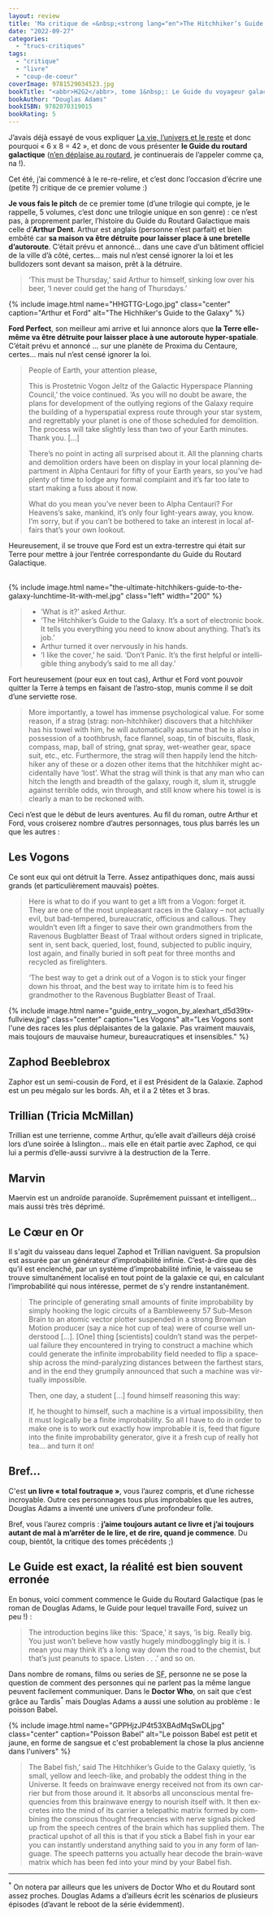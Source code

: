 ```yaml
---
layout: review
title: 'Ma critique de «&nbsp;<strong lang="en">The Hitchhiker’s Guide to the Galaxy (<abbr>H2G2</abbr>)</strong>&nbsp;» de <em>Douglas Adams</em>'
date: "2022-09-27"
categories: 
  - "trucs-critiques"
tags: 
  - "critique"
  - "livre"
  - "coup-de-coeur"
coverImage: 9781529034523.jpg
bookTitle: "<abbr>H2G2</abbr>, tome 1&nbsp;: Le Guide du voyageur galactique"
bookAuthor: "Douglas Adams"
bookISBN: 9782070319015  
bookRating: 5
---
```


J’avais déjà essayé de vous expliquer <a href="/2016/10/la-vie-lunivers-et-le-reste/">La vie, l’univers et le reste</a> et donc pourquoi «&nbsp;6&nbsp;x&nbsp;8&nbsp;=&nbsp;42&nbsp;», et donc de vous présenter <strong>le Guide du routard galactique</strong> (<a href="https://fr.wikipedia.org/wiki/Le_Guide_du_voyageur_galactique_(roman)#Titre_en_fran%C3%A7ais">n’en déplaise au routard</a>, je continuerais de l’appeler comme ça, na&nbsp;!).

Cet été, j’ai commencé à le re-re-relire, et c’est donc l’occasion d’écrire une (petite ?) critique de ce premier volume&nbsp;:)

<strong>Je vous fais le pitch</strong> de ce premier tome (d’une trilogie qui compte, je le rappelle, 5&nbsp;volumes, c’est donc une trilogie unique en son genre)&nbsp;: ce n’est pas, à proprement parler, l’histoire du Guide du Routard Galactique mais celle d’<strong>Arthur Dent</strong>. Arthur est anglais (personne n’est parfait) et bien embêté car <strong>sa maison va être détruite pour laisser place à une bretelle d’autoroute</strong>. C’était prévu et annoncé… dans une cave d’un bâtiment officiel de la ville d’à côté, certes… mais nul n’est censé ignorer la loi et les bulldozers sont devant sa maison, prêt à la détruire.
 
<blockquote class="citation" lang="en">
	<p>‘This must be Thursday,’ said Arthur to himself, sinking low over his beer, ‘I never could get the hang of Thursdays.’</p>
</blockquote>

{% include image.html name="HHGTTG-Logo.jpg" class="center" caption="Arthur et Ford" alt="The Hichhiker's Guide to the Galaxy" %}

<strong>Ford Perfect</strong>, son meilleur ami arrive et lui annonce alors que <strong>la Terre elle-même va être détruite pour laisser place à une autoroute hyper-spatiale</strong>. C’était prévu et annoncé … sur une planète de Proxima du Centaure, certes… mais nul n’est censé ignorer la loi.

<blockquote class="citation" lang="en">
	<div>
		<p>People of Earth, your attention please,</p>
		<p>This is Prostetnic Vogon Jeltz of the Galactic Hyperspace Planning Council,’ the voice continued. ‘As you will no doubt be aware, the plans for development of the outlying regions of the Galaxy require the building of a hyperspatial express route through your star system, and regrettably your planet is one of those scheduled for demolition. The process will take slightly less than two of your Earth minutes. Thank you. […]</p>
		<p>There’s no point in acting all surprised about it. All the planning charts and demolition orders have been on display in your local planning department in Alpha Centauri for fifty of your Earth years, so you’ve had plenty of time to lodge any formal complaint and it’s far too late to start making a fuss about it now.</p>
		<p>What do you mean you’ve never been to Alpha Centauri? For Heavens’s sake, mankind, it’s only four light-years away, you know. I’m sorry, but if you can’t be bothered to take an interest in local affairs that’s your own lookout.</p>
	</div>
</blockquote>
 
Heureusement, il se trouve que Ford est un extra-terrestre qui était sur Terre pour mettre à jour l’entrée correspondante du Guide du Routard Galactique.

<br />
{% include image.html name="the-ultimate-hitchhikers-guide-to-the-galaxy-lunchtime-lit-with-mel.jpg" class="left" width="200" %}

<blockquote class="citation" lang="en">
	<ul>
		<li>‘What is it?’ asked Arthur.</li>
		<li>‘The Hitchhiker’s Guide to the Galaxy. It’s a sort of electronic book. It tells you everything you need to know about anything. That’s its job.’</li>
		<li>Arthur turned it over nervously in his hands.</li>
		<li>‘I like the cover,’ he said. ‘Don’t Panic. It’s the first helpful or intelligible thing anybody’s said to me all day.’</li>
	</ul>
</blockquote>

<p class="nof">Fort heureusement (pour eux en tout cas), Arthur et Ford vont pouvoir quitter la Terre à temps en faisant de l’astro-stop, munis comme il se doit d’une serviette rose.</p>

<blockquote class="citation" lang="en">
	<p>More importantly, a towel has immense psychological value. For some reason, if a strag (strag: non-hitchhiker) discovers that a hitchhiker has his towel with him, he will automatically assume that he is also in possession of a toothbrush, face flannel, soap, tin of biscuits, flask, compass, map, ball of string, gnat spray, wet-weather gear, space suit, etc., etc. Furthermore, the strag will then happily lend the hitchhiker any of these or a dozen other items that the hitchhiker might accidentally have ‘lost’. What the strag will think is that any man who can hitch the length and breadth of the galaxy, rough it, slum it, struggle against terrible odds, win through, and still know where his towel is is clearly a man to be reckoned with.</p>
</blockquote>
 
Ceci n’est que le début de leurs aventures. Au fil du roman, outre Arthur et Ford, vous croiserez nombre d’autres personnages, tous plus barrés les un que les autres&nbsp;:

<h2>Les Vogons</h2>
<p>Ce sont eux qui ont détruit la Terre. Assez antipathiques donc, mais aussi grands (et particulièrement mauvais) poètes.</p>

<blockquote class="citation">
	<div>
		<p>Here is what to do if you want to get a lift from a Vogon: forget it. They are one of the most unpleasant races in the Galaxy – not actually evil, but bad-tempered, bureaucratic, officious and callous. They wouldn’t even lift a finger to save their own grandmothers from the Ravenous Bugblatter Beast of Traal without orders signed in triplicate, sent in, sent back, queried, lost, found, subjected to public inquiry, lost again, and finally buried in soft peat for three months and recycled as firelighters.</p>
		<p>‘The best way to get a drink out of a Vogon is to stick your finger down his throat, and the best way to irritate him is to feed his grandmother to the Ravenous Bugblatter Beast of Traal.</p>
	</div>
</blockquote>

{% include image.html name="guide_entry__vogon_by_alexhart_d5d39tx-fullview.jpg" class="center" caption="Les Vogons" alt="Les Vogons sont l'une des races les plus déplaisantes de la galaxie. Pas vraiment mauvais, mais toujours de mauvaise humeur, bureaucratiques et insensibles." %}

<h2>Zaphod Beeblebrox</h2>
<p>Zaphor est un semi-cousin de Ford, et il est Président de la Galaxie. Zaphod est un peu mégalo sur les bords. Ah, et il a 2&nbsp;têtes et 3&nbsp;bras.</p>

<h2>Trillian (Tricia McMillan)</h2>
<p>Trillian est une terrienne, comme Arthur, qu’elle avait d’ailleurs déjà croisé lors d’une soirée à Islington… mais elle en était partie avec Zaphod, ce qui lui a permis d’elle-aussi survivre à la destruction de la Terre.</p>

<h2>Marvin</h2>
<p>Maervin est un androïde paranoïde. Suprêmement puissant et intelligent… mais aussi très très déprimé.</p>

<h2>Le Cœur en Or</h2>
<p>Il s'agit du vaisseau dans lequel Zaphod et Trillian naviguent. Sa propulsion est assurée par un générateur d’improbabilité infinie. C’est-à-dire que dès qu’il est enclenché, par un système d’improbabilité infinie, le vaisseau se trouve simultanément localisé en tout point de la galaxie ce qui, en calculant l’improbabilité qui nous intéresse, permet de s’y rendre instantanément.</p>
 
<blockquote class="citation" lang="en">
	<div>
		<p>The principle of generating small amounts of finite improbability by simply hooking the logic circuits of a Bambleweeny 57 Sub-Meson Brain to an atomic vector plotter suspended in a strong Brownian Motion producer (say a nice hot cup of tea) were of course well understood […]. [One] thing [scientists] couldn’t stand was the perpetual failure they encountered in trying to construct a machine which could generate the infinite improbability field needed to flip a spaceship across the mind-paralyzing distances between the farthest stars, and in the end they grumpily announced that such a machine was virtually impossible.</p>
		<p>Then, one day, a student […] found himself reasoning this way:</p>
		<p>If, he thought to himself, such a machine is a virtual impossibility, then it must logically be a finite improbability. So all I have to do in order to make one is to work out exactly how improbable it is, feed that figure into the finite improbability generator, give it a fresh cup of really hot tea… and turn it on!</p>
	</div>
</blockquote>

<h2>Bref...</h2>

<p>C'est <strong>un livre «&nbsp;total foutraque&nbsp;»</strong>, vous l’aurez compris, et d’une richesse incroyable. Outre ces personnages tous plus improbables que les autres, Douglas Adams a inventé une univers d’une profondeur folle.</p>
 
Bref, vous l’aurez compris&nbsp;: <strong>j’aime toujours autant ce livre et j’ai toujours autant de mal à m’arrêter de le lire, et de rire, quand je commence</strong>. Du coup, bientôt, la critique des tomes précédents ;)

<h2>Le Guide est exact, la réalité est bien souvent erronée</h2>

En bonus, voici  comment commence le Guide du Routard Galactique (pas le roman de Douglas Adams, le Guide pour lequel travaille Ford, suivez un peu&nbsp;!)&nbsp;:

<blockquote class="citation" lang="en">
	<p>The introduction begins like this: ‘Space,’ it says, ‘is big. Really big. You just won’t believe how vastly hugely mindbogglingly big it is. I mean you may think it’s a long way down the road to the chemist, but that’s just peanuts to space. Listen . . .’ and so on.</p>
</blockquote>

<p>Dans nombre de romans, films ou series de <abbr title="Science-Fiction">SF</abbr>, personne ne se pose la question de comment des personnes qui ne parlent pas la même langue peuvent facilement communiquer. Dans le <strong lang="en">Doctor Who</strong>, on sait que c’est grâce au Tardis<sup>*</sup> mais Douglas Adams a aussi une solution au problème&nbsp;: le poisson Babel.</p>

{% include image.html name="GPPHjzJP4t53XBAdMqSwDLjpg" class="center" caption="Poisson Babel" alt="Le poisson Babel est petit et jaune, en forme de sangsue et c'est probablement la chose la plus ancienne dans l'univers" %}

<blockquote class="citation" lang="en">
	<p>The Babel fish,’ said The Hitchhiker’s Guide to the Galaxy quietly, ‘is small, yellow and leech-like, and probably the oddest thing in the Universe. It feeds on brainwave energy received not from its own carrier but from those around it. It absorbs all unconscious mental frequencies from this brainwave energy to nourish itself with. It then excretes into the mind of its carrier a telepathic matrix formed by combining the conscious thought frequencies with nerve signals picked up from the speech centres of the brain which has supplied them. The practical upshot of all this is that if you stick a Babel fish in your ear you can instantly understand anything said to you in any form of language. The speech patterns you actually hear decode the brain-wave matrix which has been fed into your mind by your Babel fish.</p>
</blockquote>

* * *
 
<p><sup>*</sup> On notera par ailleurs que les univers de <span lang="en">Doctor Who</span> et du Routard sont assez proches. Douglas Adams a d’ailleurs écrit les scénarios de plusieurs épisodes (d’avant le <span lang="en">reboot</span> de la série évidemment).
